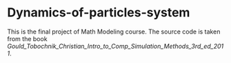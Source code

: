 # Dynamics-of-particles-system


This is the final project of Math Modeling course. The source code is taken from the book 
*Gould_Tobochnik_Christian_Intro_to_Comp_Simulation_Methods_3rd_ed_2011*. 
